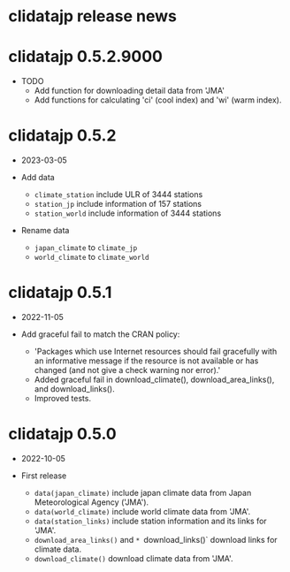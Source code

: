 # clidatajp release news

# clidatajp 0.5.2.9000

* TODO
  * Add function for downloading detail data from 'JMA'
  * Add functions for calculating 'ci' (cool index) and 'wi' (warm index).

# clidatajp 0.5.2

* 2023-03-05

* Add data
    * `climate_station` include ULR of 3444 stations
    * `station_jp` include information of 157 stations
    * `station_world` include information of 3444 stations

* Rename data
    * `japan_climate` to `climate_jp`
    * `world_climate` to `climate_world`

# clidatajp 0.5.1

* 2022-11-05

* Add graceful fail to match the CRAN policy: 
    * 'Packages which use Internet resources should fail gracefully with an informative message if the resource is not available or has changed (and not give a check warning nor error).'
    * Added graceful fail in download_climate(), download_area_links(), and download_links().
    * Improved tests.

# clidatajp 0.5.0

* 2022-10-05

* First release
    * `data(japan_climate)` include japan climate data from Japan Meteorological Agency ('JMA').
    * `data(world_climate)` include world climate data from 'JMA'.
    * `data(station_links)` include station information and its links for 'JMA'.
    * `download_area_links()` and `* `download_links()` download links for climate data. 
    * `download_climate()` download climate data from 'JMA'.
